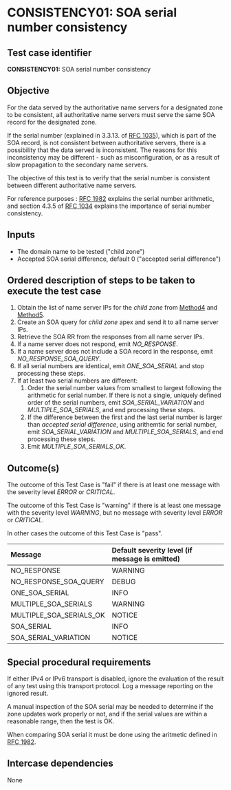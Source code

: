 # CONSISTENCY01: SOA serial number consistency

## Test case identifier

**CONSISTENCY01:** SOA serial number consistency

## Objective

For the data served by the authoritative name servers for a designated zone
to be consistent, all authoritative name servers must serve the same SOA
record for the designated zone.   

If the serial number (explained in 3.3.13. of [RFC 1035]), 
which is part of the SOA record, is not consistent between authoritative servers, 
there is a possibility that the data served is inconsistent. The reasons for this 
inconsistency may be different - such as misconfiguration, or as a result of slow 
propagation to the secondary name servers.

The objective of this test is to verify that the serial number is consistent
between different authoritative name servers.

For reference purposes : [RFC 1982]
explains the serial number arithmetic, and section 4.3.5 of 
[RFC 1034] explains the importance of
serial number consistency.

## Inputs

* The domain name to be tested ("child zone")
* Accepted SOA serial difference, default 0 ("accepted serial difference")

## Ordered description of steps to be taken to execute the test case

 1. Obtain the list of name server IPs for the *child zone* from [Method4] 
    and [Method5].
 2. Create an SOA query for *child zone* apex and send it to all name 
    server IPs.
 3. Retrieve the SOA RR from the responses from all name server IPs.
 4. If a name server does not respond, emit *NO_RESPONSE*.
 5. If a name server does not include a SOA record in the response,
    emit *NO_RESPONSE_SOA_QUERY*.
 6. If all serial numbers are identical, emit *ONE_SOA_SERIAL* and stop
    processing these steps.
 7. If at least two serial numbers are different:
    1. Order the serial number values from smallest to largest following
       the arithmetic for serial number.
       If there is not a single, uniquely defined order of the serial 
       numbers, emit *SOA_SERIAL_VARIATION* and *MULTIPLE_SOA_SERIALS*, 
       and end processing these steps.
    2. If the difference between the first and the last serial number
       is larger than *accepted serial difference*, using arithemtic
       for serial number, emit *SOA_SERIAL_VARIATION* and 
       *MULTIPLE_SOA_SERIALS*, and end processing these steps.
    3. Emit *MULTIPLE_SOA_SERIALS_OK*.


## Outcome(s)

The outcome of this Test Case is "fail" if there is at least one message
with the severity level *ERROR* or *CRITICAL*.

The outcome of this Test Case is "warning" if there is at least one message
with the severity level *WARNING*, but no message with severity level
*ERROR* or *CRITICAL*.

In other cases the outcome of this Test Case is "pass".

Message                       | Default severity level (if message is emitted)
:-----------------------------|:-----------------------------------
NO_RESPONSE                   | WARNING
NO_RESPONSE_SOA_QUERY         | DEBUG
ONE_SOA_SERIAL                | INFO
MULTIPLE_SOA_SERIALS          | WARNING
MULTIPLE_SOA_SERIALS_OK       | NOTICE
SOA_SERIAL                    | INFO
SOA_SERIAL_VARIATION          | NOTICE


## Special procedural requirements	

If either IPv4 or IPv6 transport is disabled, ignore the evaluation of the
result of any test using this transport protocol. Log a message reporting
on the ignored result.

A manual inspection of the SOA serial may be needed to determine if the zone
updates work properly or not, and if the serial values are within a
reasonable range, then the test is OK.

When comparing SOA serial it must be done using the aritmetic defined in
[RFC 1982].


## Intercase dependencies

None

[RFC 1034]: https://tools.ietf.org/html/rfc1035

[RFC 1035]: https://tools.ietf.org/html/rfc1035

[RFC 1982]: https://tools.ietf.org/html/rfc1982 

[Method4]: ../Methods.md#method-4-obtain-glue-address-records-from-parent

[Method5]: ../Methods.md#method-5-obtain-the-name-server-address-records-from-child


